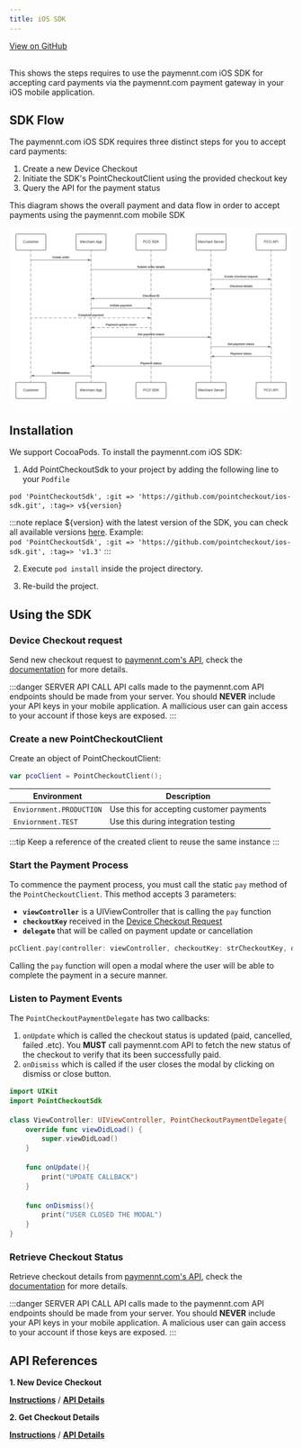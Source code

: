 ```yaml
---
title: iOS SDK
---
```


<a className="button button--primary button--large" href="http://www.github.com/pointcheckout/ios-sdk">
  View on GitHub
</a>

<br />
<br />

This shows the steps requires to use the paymennt.com iOS SDK for accepting card payments via the paymennt.com payment gateway in your iOS mobile application.

## SDK Flow
The paymennt.com iOS SDK requires three distinct steps for you to accept card payments:
1. Create a new Device Checkout
2. Initiate the SDK's PointCheckoutClient using the provided checkout key
3. Query the API for the payment status

This diagram shows the overall payment and data flow in order to accept payments using the paymennt.com
mobile SDK

![Sequence Diagram](/img/docs/integrate/sdks/sdk-flow.png)

## Installation
We support CocoaPods. To install the paymennt.com iOS SDK:
1. Add PointCheckoutSdk to your project by adding the following line to your `Podfile`
```
pod 'PointCheckoutSdk', :git => 'https://github.com/pointcheckout/ios-sdk.git', :tag=> v${version}
```

:::note
replace ${version} with the latest version of the SDK, you can check all available versions [here](https://github.com/pointcheckout/merchant-ios-sdk/releases). Example: <br />
`pod 'PointCheckoutSdk', :git => 'https://github.com/pointcheckout/ios-sdk.git', :tag=> 'v1.3'`
:::

2. Execute `pod install` inside the project directory.

3. Re-build the project.

## Using the SDK

### Device Checkout request
Send new checkout request to [paymennt.com's API](/api/#operation/create-web-checkout), check the [documentation](/docs/integrate/merchant-api/mobile-payment) for more details.

:::danger SERVER API CALL
API calls made to the paymennt.com API endpoints should be made from your server. You should **NEVER** include your API keys in your mobile application. A mallicious user can gain access to your account if those keys are exposed.
:::

### Create a new PointCheckoutClient
Create an object of PointCheckoutClient:

```swift
var pcoClient = PointCheckoutClient();
```
|Environment|Description|
|-|-|
|`Enviornment.PRODUCTION`|Use this for accepting customer payments|
|`Enviornment.TEST`|Use this during integration testing|
:::tip
Keep a reference of the created client to reuse the same instance
:::

### Start the Payment Process

To commence the payment process, you must call the static `pay` method of the `PointCheckoutClient`. This method accepts 3 parameters:
- **`viewController`** is a UIViewController that is calling the `pay` function
- **`checkoutKey`** received in the [Device Checkout Request](#device-checkout-request)
- **`delegate`** that will be called on payment update or cancellation

```swift
pcClient.pay(controller: viewController, checkoutKey: strCheckoutKey, delegate: callback)
```
Calling the `pay` function will open a modal where the user will be able to complete the payment in a secure manner.

### Listen to Payment Events

The `PointCheckoutPaymentDelegate` has two callbacks:

1. `onUpdate` which is called the checkout status is updated (paid, cancelled, failed .etc). You **MUST** call paymennt.com API to fetch the new status of the checkout to verify that its been successfully paid.
2. `onDismiss` which is called if the user closes the modal by clicking on dismiss or close button.

```swift
import UIKit
import PointCheckoutSdk

class ViewController: UIViewController, PointCheckoutPaymentDelegate{
    override func viewDidLoad() {
        super.viewDidLoad()
    }

    func onUpdate(){
        print("UPDATE CALLBACK")
    }

    func onDismiss(){
        print("USER CLOSED THE MODAL")
    }
}
```

### Retrieve Checkout Status
Retrieve checkout details from [paymennt.com's API](/api/#operation/get-checkout), check the [documentation](/docs/integrate/merchant-api/mobile-payment) for more details.

:::danger SERVER API CALL
API calls made to the paymennt.com API endpoints should be made from your server. You should **NEVER** include your API keys in your mobile application. A malicious user can gain access to your account if those keys are exposed.
:::

## API References
**1. New Device Checkout**

[**Instructions**](/api/#operation/get-checkout) / [**API Details**](/api/#operation/get-checkout)

**2. Get Checkout Details**

[**Instructions**](/api/#operation/get-checkout) / [**API Details**](/api/#operation/get-checkout)
